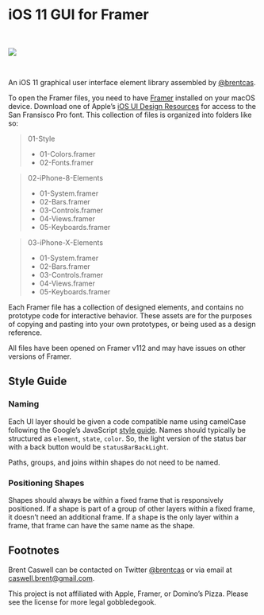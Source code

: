 # iOS 11 GUI for Framer

<br>

![][image-1]

<br>

An iOS 11 graphical user interface element library assembled by [@brentcas][1].

To open the Framer files, you need to have [Framer][2] installed on your macOS device. Download one of Apple’s [iOS UI Design Resources][3] for access to the San Fransisco Pro font. This collection of files is organized into folders like so:

> 01-Style
> - 01-Colors.framer
> - 02-Fonts.framer

> 02-iPhone-8-Elements
> - 01-System.framer
> - 02-Bars.framer
> - 03-Controls.framer
> - 04-Views.framer
> - 05-Keyboards.framer

> 03-iPhone-X-Elements
> - 01-System.framer
> - 02-Bars.framer
> - 03-Controls.framer
> - 04-Views.framer
> - 05-Keyboards.framer

Each Framer file has a collection of designed elements, and contains no prototype code for interactive behavior. These assets are for the purposes of copying and pasting into your own prototypes, or being used as a design reference.

All files have been opened on Framer v112 and may have issues on other versions of Framer.

## Style Guide

### Naming

Each UI layer should be given a code compatible name using camelCase following the Google’s JavaScript [style guide][4].  Names should typically be structured as `element`, `state`, `color`. So, the light version of the status bar with a back button would be `statusBarBackLight`.

Paths, groups, and joins within shapes do not need to be named.

### Positioning Shapes

Shapes should always be within a fixed frame that is responsively positioned. If a shape is part of a group of other layers within a fixed frame, it doesn’t need an additional frame. If a shape is the only layer within a frame, that frame can have the same name as the shape.

## Footnotes

Brent Caswell can be contacted on Twitter [@brentcas][5] or via email at [caswell.brent@gmail.com][6].

This project is not affiliated with Apple, Framer, or Domino’s Pizza. Please see the license for more legal gobbledegook.

[1]:	https://github.com/brentcas
[2]:	https://framer.com/
[3]:	https://developer.apple.com/design/resources/
[4]:	https://google.github.io/styleguide/jsguide.html#naming-camel-case-defined
[5]:	https://twitter.com/brentcas "@brentcas"
[6]:	mailto:caswell.brent@gmail.com "caswell.brent@gmail.com"

[image-1]:	https://raw.githubusercontent.com/brentcas/iOS-11-Framer/master/README-Images/shots@2x.png